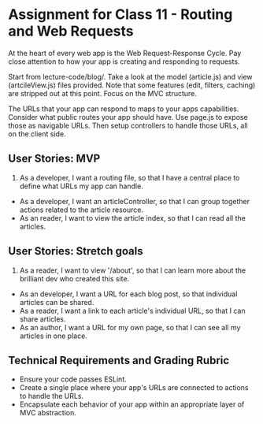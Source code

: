 # Assignment for Class 11 - Routing and Web Requests

At the heart of every web app is the Web Request-Response Cycle. Pay close attention to how your app is creating and responding to requests.

Start from lecture-code/blog/. Take a look at the model (article.js) and view (artcileView.js) files provided. Note that some features (edit, filters, caching) are stripped out at this point. Focus on the MVC structure.

The URLs that your app can respond to maps to your apps capabilities. Consider what public routes your app should have. Use page.js to expose those as navigable URLs. Then setup controllers to handle those URLs, all on the client side.

## User Stories: MVP
 1. As a developer, I want a routing file, so that I have a central place to define what URLs my app can handle.
 - As a developer, I want an articleController, so that I can group together actions related to the article resource.
 - As an reader, I want to view the article index, so that I can read all the articles.



## User Stories: Stretch goals
 1. As a reader, I want to view '/about', so that I can learn more about the brilliant dev who created this site.  
 - As an developer, I want a URL for each blog post, so that individual articles can be shared.
 - As a reader, I want a link to each article's individual URL, so that I can share articles.
 - As an author, I want a URL for my own page, so that I can see all my articles in one place.


## Technical Requirements and Grading Rubric
 - Ensure your code passes ESLint.
 - Create a single place where your app's URLs are connected to actions to handle the URLs.
 - Encapsulate each behavior of your app within an appropriate layer of MVC abstraction.
